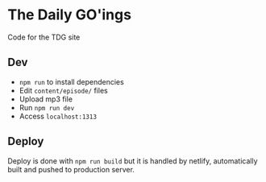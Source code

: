 # The Daily GO'ings

Code for the TDG site

## Dev

- `npm run` to install dependencies
- Edit `content/episode/` files
- Upload mp3 file
- Run `npm run dev`
- Access `localhost:1313`

## Deploy

Deploy is done with `npm run build` but it is handled by netlify, automatically built and pushed to production server.
